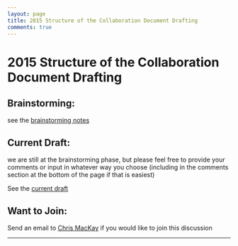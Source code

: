 ```yaml
---
layout: page
title: 2015 Structure of the Collaboration Document Drafting
comments: true
---
```


# 2015 Structure of the Collaboration Document Drafting

## Brainstorming:

see the [brainstorming notes](https://hackpad.com/Discussion-Topics-BqwgA0FcPY9)

## Current Draft:

we are still at the brainstorming phase, but please feel free to provide your comments or input in whatever way you choose (including in the comments section at the bottom of the page if that is easiest)

See the [current draft](https://docs.google.com/document/d/170IcpcGa7As8-ckTQM7We6XIXJ8CCZYRKI-pMWCo2nw/edit?usp=sharing)


## Want to Join:

Send an email to [Chris MacKay](mailto:crmackay@gmail.com) if you would like to join this discussion

---